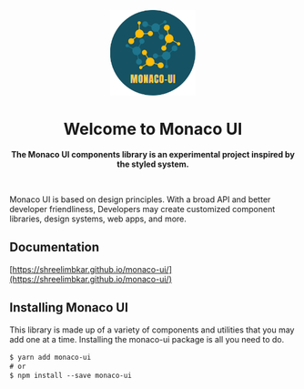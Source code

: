 <p align="center">
  <img src="./docs/public/images/logo.png" width="150" height="150" alt="Monaco-UI" />
</p>

<h1 align="center">Welcome to Monaco UI</h1>

<p align="center">
  <strong>The Monaco UI components library is an experimental project inspired by the styled system.</strong>
</p>

&nbsp;

Monaco UI is based on design principles. With a broad API and better developer friendliness, Developers may create customized component libraries, design systems, web apps, and more.

## Documentation

[https://shreelimbkar.github.io/monaco-ui/](https://shreelimbkar.github.io/monaco-ui/)

## Installing Monaco UI

This library is made up of a variety of components and utilities that you may add one at a time. Installing the monaco-ui package is all you need to do.

```
$ yarn add monaco-ui
# or
$ npm install --save monaco-ui
```
